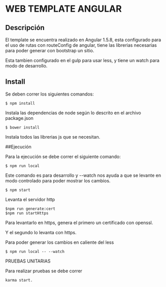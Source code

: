 # WEB TEMPLATE ANGULAR #

## Descripción

El template se encuentra realizado en Angular 1.5.8, esta configurado para el uso de rutas con routeConfig de angular, tiene las librerias necesarias para poder generar con bootstrap un sitio.

Esta tambien configurado en el gulp para usar less, y tiene un watch para modo de desarrollo.


## Install 

Se deben correr los siguientes comandos:

```
$ npm install

```

Instala las dependencias de node según lo descrito en el archivo package.json


```
$ bower install

```

Instala todos las librerias js que se necesitan.


##Ejecución

Para la ejecución se debe correr el siguiente comando:

```
$ npm run local 

```

Este comando es para desarrollo y --watch nos ayuda a que se levante en modo controlado para poder mostrar los cambios.


```
$ npm start

```

Levanta el servidor http

```
$npm run generate:cert
$npm run startHttps

```

Para levantarlo en https, genera el primero un certificado con openssl.

Y el segundo lo levanta con https.



Para poder generar los cambios en caliente del less

```
$ npm run local -- --watch
```



PRUEBAS UNITARIAS

Para realizar pruebas se debe correr 

```
karma start.
```
